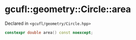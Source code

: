# gcufl::geometry::Circle::area
Declared in `<gcufl/geometry/Circle.hpp>`
```cpp
constexpr double area() const noexcept;
```
